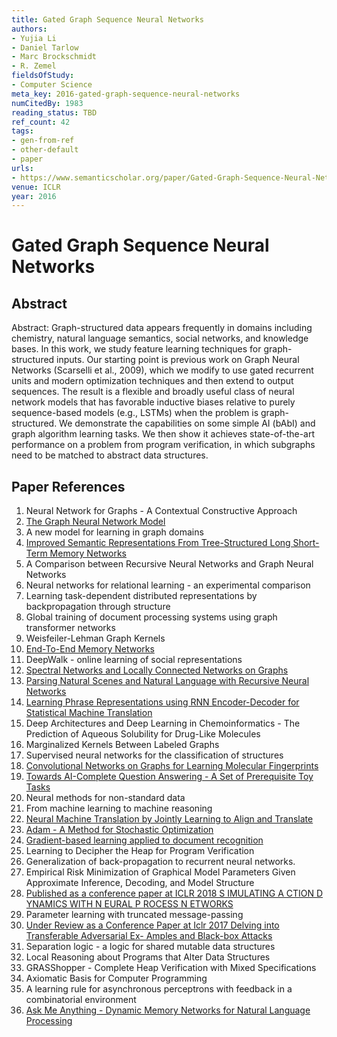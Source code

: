 ```yaml
---
title: Gated Graph Sequence Neural Networks
authors:
- Yujia Li
- Daniel Tarlow
- Marc Brockschmidt
- R. Zemel
fieldsOfStudy:
- Computer Science
meta_key: 2016-gated-graph-sequence-neural-networks
numCitedBy: 1983
reading_status: TBD
ref_count: 42
tags:
- gen-from-ref
- other-default
- paper
urls:
- https://www.semanticscholar.org/paper/Gated-Graph-Sequence-Neural-Networks-Li-Tarlow/492f57ee9ceb61fb5a47ad7aebfec1121887a175?sort=total-citations
venue: ICLR
year: 2016
---
```


# Gated Graph Sequence Neural Networks

## Abstract

Abstract: Graph-structured data appears frequently in domains including chemistry, natural language semantics, social networks, and knowledge bases. In this work, we study feature learning techniques for graph-structured inputs. Our starting point is previous work on Graph Neural Networks (Scarselli et al., 2009), which we modify to use gated recurrent units and modern optimization techniques and then extend to output sequences. The result is a flexible and broadly useful class of neural network models that has favorable inductive biases relative to purely sequence-based models (e.g., LSTMs) when the problem is graph-structured. We demonstrate the capabilities on some simple AI (bAbI) and graph algorithm learning tasks. We then show it achieves state-of-the-art performance on a problem from program verification, in which subgraphs need to be matched to abstract data structures.

## Paper References

1. Neural Network for Graphs - A Contextual Constructive Approach
2. [The Graph Neural Network Model](2009-the-graph-neural-network-model)
3. A new model for learning in graph domains
4. [Improved Semantic Representations From Tree-Structured Long Short-Term Memory Networks](2015-improved-semantic-representations-from-tree-structured-long-short-term-memory-networks)
5. A Comparison between Recursive Neural Networks and Graph Neural Networks
6. Neural networks for relational learning - an experimental comparison
7. Learning task-dependent distributed representations by backpropagation through structure
8. Global training of document processing systems using graph transformer networks
9. Weisfeiler-Lehman Graph Kernels
10. [End-To-End Memory Networks](2015-end-to-end-memory-networks)
11. DeepWalk - online learning of social representations
12. [Spectral Networks and Locally Connected Networks on Graphs](2014-spectral-networks-and-locally-connected-networks-on-graphs)
13. [Parsing Natural Scenes and Natural Language with Recursive Neural Networks](2011-parsing-natural-scenes-and-natural-language-with-recursive-neural-networks)
14. [Learning Phrase Representations using RNN Encoder-Decoder for Statistical Machine Translation](2014-learning-phrase-representations-using-rnn-encoder-decoder-for-statistical-machine-translation)
15. Deep Architectures and Deep Learning in Chemoinformatics - The Prediction of Aqueous Solubility for Drug-Like Molecules
16. Marginalized Kernels Between Labeled Graphs
17. Supervised neural networks for the classification of structures
18. [Convolutional Networks on Graphs for Learning Molecular Fingerprints](2015-convolutional-networks-on-graphs-for-learning-molecular-fingerprints)
19. [Towards AI-Complete Question Answering - A Set of Prerequisite Toy Tasks](2016-towards-ai-complete-question-answering-a-set-of-prerequisite-toy-tasks)
20. Neural methods for non-standard data
21. From machine learning to machine reasoning
22. [Neural Machine Translation by Jointly Learning to Align and Translate](2015-neural-machine-translation-by-jointly-learning-to-align-and-translate)
23. [Adam - A Method for Stochastic Optimization](2015-adam-a-method-for-stochastic-optimization)
24. [Gradient-based learning applied to document recognition](1998-lenet5.md)
25. Learning to Decipher the Heap for Program Verification
26. Generalization of back-propagation to recurrent neural networks.
27. Empirical Risk Minimization of Graphical Model Parameters Given Approximate Inference, Decoding, and Model Structure
28. [Published as a conference paper at ICLR 2018 S IMULATING A CTION D YNAMICS WITH N EURAL P ROCESS N ETWORKS](2018-published-as-a-conference-paper-at-iclr-2018-s-imulating-a-ction-d-ynamics-with-n-eural-p-rocess-n-etworks)
29. Parameter learning with truncated message-passing
30. [Under Review as a Conference Paper at Iclr 2017 Delving into Transferable Adversarial Ex- Amples and Black-box Attacks](2016-under-review-as-a-conference-paper-at-iclr-2017-delving-into-transferable-adversarial-ex-amples-and-black-box-attacks)
31. Separation logic - a logic for shared mutable data structures
32. Local Reasoning about Programs that Alter Data Structures
33. GRASShopper - Complete Heap Verification with Mixed Specifications
34. Axiomatic Basis for Computer Programming
35. A learning rule for asynchronous perceptrons with feedback in a combinatorial environment
36. [Ask Me Anything - Dynamic Memory Networks for Natural Language Processing](2016-ask-me-anything-dynamic-memory-networks-for-natural-language-processing)
